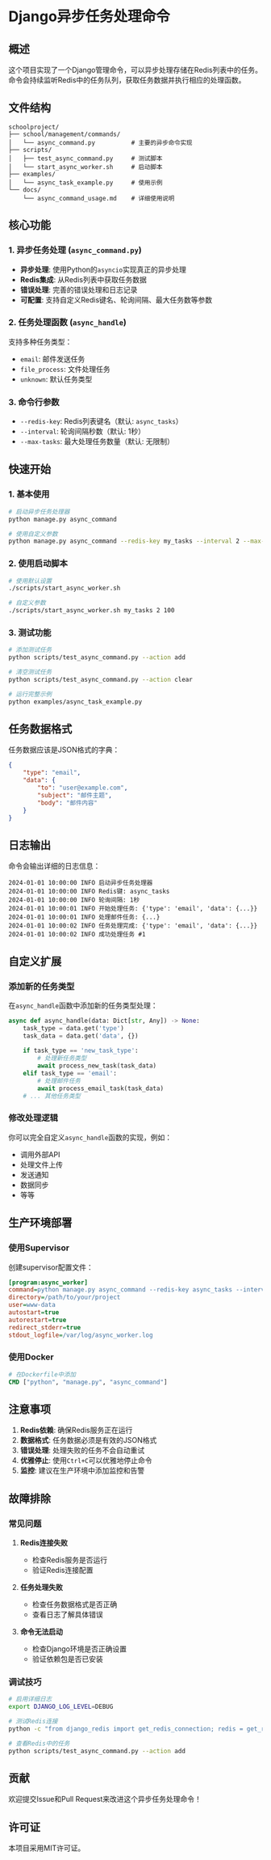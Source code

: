 # Django异步任务处理命令

## 概述

这个项目实现了一个Django管理命令，可以异步处理存储在Redis列表中的任务。命令会持续监听Redis中的任务队列，获取任务数据并执行相应的处理函数。

## 文件结构

```
schoolproject/
├── school/management/commands/
│   └── async_command.py          # 主要的异步命令实现
├── scripts/
│   ├── test_async_command.py     # 测试脚本
│   └── start_async_worker.sh     # 启动脚本
├── examples/
│   └── async_task_example.py     # 使用示例
└── docs/
    └── async_command_usage.md    # 详细使用说明
```

## 核心功能

### 1. 异步任务处理 (`async_command.py`)

- **异步处理**: 使用Python的`asyncio`实现真正的异步处理
- **Redis集成**: 从Redis列表中获取任务数据
- **错误处理**: 完善的错误处理和日志记录
- **可配置**: 支持自定义Redis键名、轮询间隔、最大任务数等参数

### 2. 任务处理函数 (`async_handle`)

支持多种任务类型：
- `email`: 邮件发送任务
- `file_process`: 文件处理任务
- `unknown`: 默认任务类型

### 3. 命令行参数

- `--redis-key`: Redis列表键名（默认: `async_tasks`）
- `--interval`: 轮询间隔秒数（默认: 1秒）
- `--max-tasks`: 最大处理任务数量（默认: 无限制）

## 快速开始

### 1. 基本使用

```bash
# 启动异步任务处理器
python manage.py async_command

# 使用自定义参数
python manage.py async_command --redis-key my_tasks --interval 2 --max-tasks 100
```

### 2. 使用启动脚本

```bash
# 使用默认设置
./scripts/start_async_worker.sh

# 自定义参数
./scripts/start_async_worker.sh my_tasks 2 100
```

### 3. 测试功能

```bash
# 添加测试任务
python scripts/test_async_command.py --action add

# 清空测试任务
python scripts/test_async_command.py --action clear

# 运行完整示例
python examples/async_task_example.py
```

## 任务数据格式

任务数据应该是JSON格式的字典：

```json
{
    "type": "email",
    "data": {
        "to": "user@example.com",
        "subject": "邮件主题",
        "body": "邮件内容"
    }
}
```

## 日志输出

命令会输出详细的日志信息：

```
2024-01-01 10:00:00 INFO 启动异步任务处理器
2024-01-01 10:00:00 INFO Redis键: async_tasks
2024-01-01 10:00:00 INFO 轮询间隔: 1秒
2024-01-01 10:00:01 INFO 开始处理任务: {'type': 'email', 'data': {...}}
2024-01-01 10:00:01 INFO 处理邮件任务: {...}
2024-01-01 10:00:02 INFO 任务处理完成: {'type': 'email', 'data': {...}}
2024-01-01 10:00:02 INFO 成功处理任务 #1
```

## 自定义扩展

### 添加新的任务类型

在`async_handle`函数中添加新的任务类型处理：

```python
async def async_handle(data: Dict[str, Any]) -> None:
    task_type = data.get('type')
    task_data = data.get('data', {})
    
    if task_type == 'new_task_type':
        # 处理新任务类型
        await process_new_task(task_data)
    elif task_type == 'email':
        # 处理邮件任务
        await process_email_task(task_data)
    # ... 其他任务类型
```

### 修改处理逻辑

你可以完全自定义`async_handle`函数的实现，例如：

- 调用外部API
- 处理文件上传
- 发送通知
- 数据同步
- 等等

## 生产环境部署

### 使用Supervisor

创建supervisor配置文件：

```ini
[program:async_worker]
command=python manage.py async_command --redis-key async_tasks --interval 1
directory=/path/to/your/project
user=www-data
autostart=true
autorestart=true
redirect_stderr=true
stdout_logfile=/var/log/async_worker.log
```

### 使用Docker

```dockerfile
# 在Dockerfile中添加
CMD ["python", "manage.py", "async_command"]
```

## 注意事项

1. **Redis依赖**: 确保Redis服务正在运行
2. **数据格式**: 任务数据必须是有效的JSON格式
3. **错误处理**: 处理失败的任务不会自动重试
4. **优雅停止**: 使用`Ctrl+C`可以优雅地停止命令
5. **监控**: 建议在生产环境中添加监控和告警

## 故障排除

### 常见问题

1. **Redis连接失败**
   - 检查Redis服务是否运行
   - 验证Redis连接配置

2. **任务处理失败**
   - 检查任务数据格式是否正确
   - 查看日志了解具体错误

3. **命令无法启动**
   - 检查Django环境是否正确设置
   - 验证依赖包是否已安装

### 调试技巧

```bash
# 启用详细日志
export DJANGO_LOG_LEVEL=DEBUG

# 测试Redis连接
python -c "from django_redis import get_redis_connection; redis = get_redis_connection('default'); print(redis.ping())"

# 查看Redis中的任务
python scripts/test_async_command.py --action add
```

## 贡献

欢迎提交Issue和Pull Request来改进这个异步任务处理命令！

## 许可证

本项目采用MIT许可证。 
